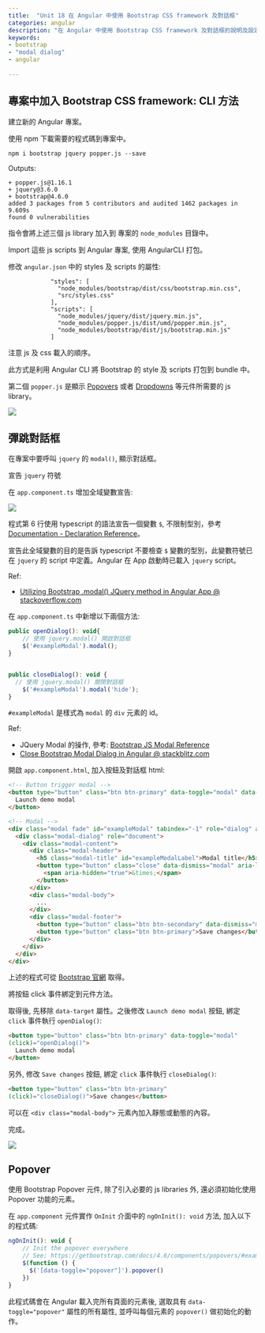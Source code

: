 ```yaml
---
title:  "Unit 18 在 Angular 中使用 Bootstrap CSS framework 及對話框"
categories: angular
description: "在 Angular 中使用 Bootstrap CSS framework 及對話框的說明及設定步驟"
keywords:
- bootstrap
- "modal dialog"
- angular
  
---
```



<link rel="stylesheet" href="/assets/css/header_numbering.css">
<link rel="stylesheet" href="/assets/css/step_numbering.css">


## 專案中加入 Bootstrap CSS framework: CLI 方法

<span class="step"></span> 建立新的 Angular 專案。

<span class="step"></span> 使用 npm 下載需要的程式碼到專案中。

```
npm i bootstrap jquery popper.js --save
```

Outputs:
```
+ popper.js@1.16.1
+ jquery@3.6.0
+ bootstrap@4.6.0
added 3 packages from 5 contributors and audited 1462 packages in 9.609s
found 0 vulnerabilities
```
指令會將上述三個 js library 加入到 專案的 `node_modules` 目錄中。

<span class="step"></span> Import 這些 js scripts 到 Angular 專案, 使用 AngularCLI 打包。

修改 `angular.json` 中的 styles 及 scripts 的屬性:

```
            "styles": [
              "node_modules/bootstrap/dist/css/bootstrap.min.css",
              "src/styles.css"
            ],
            "scripts": [
              "node_modules/jquery/dist/jquery.min.js",
              "node_modules/popper.js/dist/umd/popper.min.js",
              "node_modules/bootstrap/dist/js/bootstrap.min.js"
            ]
```
注意 js 及 css 載入的順序。

此方式是利用 Angular CLI 將 Bootstrap 的 style 及 scripts 打包到 bundle 中。

第二個 `popper.js` 是顯示 [Popovers](https://getbootstrap.com/docs/4.6/components/popovers/) 或者 [Dropdowns](https://getbootstrap.com/docs/4.6/components/dropdowns/) 等元件所需要的 js library。

![](/assets/img/angular/u18-i01.png)


## 彈跳對話框

在專案中要呼叫 `jquery` 的 `modal()`, 顯示對話框。

<span class="step"></span> 宣告 `jquery` 符號

在 `app.component.ts` 增加全域變數宣告:

![](/assets/img/angular/u18-i02.png)

程式第 6 行使用 typescript 的語法宣告一個變數 `$`, 不限制型別，參考 [Documentation - Declaration Reference](https://www.typescriptlang.org/docs/handbook/declaration-files/by-example.html#global-variables)。


宣告此全域變數的目的是告訴 typescript 不要檢查 `$` 變數的型別，此變數符號已在 `jquery` 的 script 中定義。Angular 在 App 啟動時已載入 `jquery` script。

Ref:
- [Utilizing Bootstrap .modal() JQuery method in Angular App @ stackoverflow.com](https://stackoverflow.com/a/56814914/7820390)

<span class="step"></span> 在 `app.component.ts` 中新增以下兩個方法:

```js
public openDialog(): void{
    // 使用 jquery.modal() 開啟對話框
    $('#exampleModal').modal();
}


public closeDialog(): void {
  // 使用 jquery.modal() 關閉對話框
    $('#exampleModal').modal('hide');
}
```

`#exampleModal` 是樣式為 `modal` 的 `div` 元素的 id。

Ref: 
- JQuery Modal 的操作, 參考: [Bootstrap JS Modal Reference](https://www.w3schools.com/bootstrap/bootstrap_ref_js_modal.asp)
- [Close Bootstrap Modal Dialog in Angular @ stackblitz.com](https://stackblitz.com/edit/angular-model-bootstrap-close?file=src%2Fapp%2Fapp.component.ts)


<span class="step"></span> 開啟 `app.component.html`, 加入按鈕及對話框 html:

```html
<!-- Button trigger modal -->
<button type="button" class="btn btn-primary" data-toggle="modal" data-target="#exampleModal">
  Launch demo modal
</button>

<!-- Modal -->
<div class="modal fade" id="exampleModal" tabindex="-1" role="dialog" aria-labelledby="exampleModalLabel" aria-hidden="true">
  <div class="modal-dialog" role="document">
    <div class="modal-content">
      <div class="modal-header">
        <h5 class="modal-title" id="exampleModalLabel">Modal title</h5>
        <button type="button" class="close" data-dismiss="modal" aria-label="Close">
          <span aria-hidden="true">&times;</span>
        </button>
      </div>
      <div class="modal-body">
        ...
      </div>
      <div class="modal-footer">
        <button type="button" class="btn btn-secondary" data-dismiss="modal">Close</button>
        <button type="button" class="btn btn-primary">Save changes</button>
      </div>
    </div>
  </div>
</div>

```

上述的程式可從 [Bootstrap 官網](https://getbootstrap.com/docs/4.0/components/modal/#live-demo) 取得。

<span class="step"></span> 將按鈕 click 事件綁定到元件方法。

取得後, 先移除 `data-target` 屬性。之後修改 `Launch demo modal` 按鈕, 綁定 `click` 事件執行 `openDialog()`:

```html
<button type="button" class="btn btn-primary" data-toggle="modal" 
(click)="openDialog()">
  Launch demo modal
</button>
```

另外, 修改 `Save changes` 按鈕, 綁定 `click` 事件執行 `closeDialog()`:

```html
<button type="button" class="btn btn-primary" 
(click)="closeDialog()">Save changes</button>
```

可以在 `<div class="modal-body">` 元素內加入靜態或動態的內容。

<span class="step"></span> 完成。

![](/assets/img/angular/u18-i03.gif)



## Popover

使用 Bootstrap Popover 元件, 除了引入必要的 js libraries 外, 還必須初始化使用 Popover 功能的元素。

在 `app.component` 元件實作 `OnInit` 介面中的 `ngOnInit(): void` 方法, 加入以下的程式碼:

```js
ngOnInit(): void {
    // Init the popover everywhere
    // See: https://getbootstrap.com/docs/4.6/components/popovers/#example-enable-popovers-everywhere
    $(function () {
      $('[data-toggle="popover"]').popover()
    })
}
```

此程式碼會在 Angular 載入完所有頁面的元素後, 選取具有 `data-toggle="popover"` 屬性的所有屬性, 並呼叫每個元素的 `popover()` 做初始化的動作。

